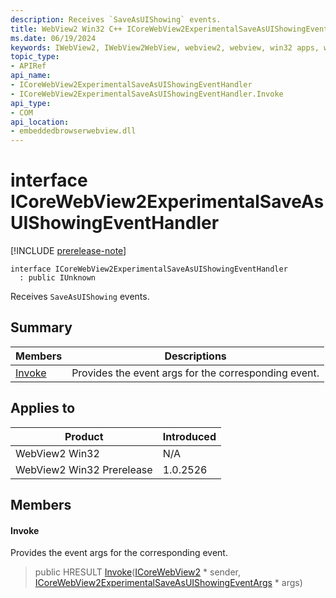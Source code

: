 ```yaml
---
description: Receives `SaveAsUIShowing` events.
title: WebView2 Win32 C++ ICoreWebView2ExperimentalSaveAsUIShowingEventHandler
ms.date: 06/19/2024
keywords: IWebView2, IWebView2WebView, webview2, webview, win32 apps, win32, edge, ICoreWebView2, ICoreWebView2Controller, browser control, edge html, ICoreWebView2ExperimentalSaveAsUIShowingEventHandler
topic_type: 
- APIRef
api_name:
- ICoreWebView2ExperimentalSaveAsUIShowingEventHandler
- ICoreWebView2ExperimentalSaveAsUIShowingEventHandler.Invoke
api_type:
- COM
api_location:
- embeddedbrowserwebview.dll
---
```


# interface ICoreWebView2ExperimentalSaveAsUIShowingEventHandler

[!INCLUDE [prerelease-note](../includes/prerelease-note.md)]

```
interface ICoreWebView2ExperimentalSaveAsUIShowingEventHandler
  : public IUnknown
```

Receives `SaveAsUIShowing` events.

## Summary

 Members                        | Descriptions
--------------------------------|---------------------------------------------
[Invoke](#invoke) | Provides the event args for the corresponding event.

## Applies to

Product                         | Introduced
--------------------------------|---------------------------------------------
WebView2 Win32            |    N/A
WebView2 Win32 Prerelease |    1.0.2526

## Members

#### Invoke

Provides the event args for the corresponding event.

> public HRESULT [Invoke](#invoke)([ICoreWebView2](icorewebview2.md#icorewebview2) * sender, [ICoreWebView2ExperimentalSaveAsUIShowingEventArgs](icorewebview2experimentalsaveasuishowingeventargs.md#icorewebview2experimentalsaveasuishowingeventargs) * args)

